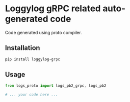 # Loggylog gRPC related auto-generated code

Code generated using proto compiler.


## Installation

```sh
pip install loggylog-grpc
```

## Usage

```python
from logs_proto import logs_pb2_grpc, logs_pb2

# ... your code here ...
```
